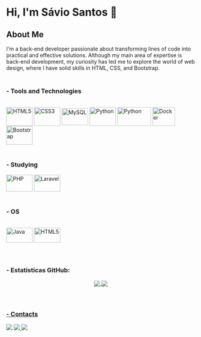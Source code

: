 # Hi, I'm Sávio Santos 👋

## About Me

I'm a back-end developer passionate about transforming lines of code into practical and effective solutions. Although my main area of expertise is back-end development, my curiosity has led me to explore the world of web design, where I have solid skills in HTML, CSS, and Bootstrap.

### <br> - Tools and Technologies
<div style="display: inline_block;"><br>
  <img align="center" alt="HTML5" height="50" width="70" src="https://cdn.jsdelivr.net/gh/devicons/devicon/icons/html5/html5-original.svg" />
  <img align="center" alt="CSS3" height="50" width="70" src="https://cdn.jsdelivr.net/gh/devicons/devicon/icons/css3/css3-original.svg" />
  <img align="center" alt="MySQL" height="45" width="70" src="https://img.shields.io/badge/MySQL-005C84?style=for-the-badge&logo=mysql&logoColor=white" />
  <img align="center" alt="Python" height="50" width="70" src="https://cdn.jsdelivr.net/gh/devicons/devicon/icons/python/python-original.svg" />
  <img align="center" alt="Python" height="50" width="90" src="https://img.shields.io/badge/Django-092E20?style=for-the-badge&logo=django&logoColor=white" />
  <img align="center" alt="Docker" height="50" width="60" src="https://img.icons8.com/fluency/48/docker.png" />
  <img align="center" alt="Bootstrap" height="50" width="70" src="https://img.shields.io/badge/Bootstrap-563D7C?style=for-the-badge&logo=bootstrap&logoColor=white" /> 
  </div>

### <br> - Studying
<div style="display: inline-block;">
  <img align="center" alt="PHP" height="45" width="70" src="https://cdn.jsdelivr.net/gh/devicons/devicon/icons/php/php-original.svg" />
  <img align="center" alt="Laravel" height="45" width="70" src="https://cdn.jsdelivr.net/gh/devicons/devicon/icons/laravel/laravel-plain.svg" />
</div>

### <br> - OS
<div style="display: inline_block;"><br>
  <img align="center" alt="Java" height="40" width="70" src="https://img.shields.io/badge/Linux-FCC624?style=for-the-badge&logo=linux&logoColor=black" />
  <img align="center" alt="HTML5" height="40" width="70" src="https://img.shields.io/badge/Windows-0078D6?style=for-the-badge&logo=windows&logoColor=white" />
</div>


### <br><br> - Estatisticas GitHub:
<div align="center">
  <a href="https://github.com/saviodev23">
  <img align="center" src="https://github-readme-stats.vercel.app/api?username=saviodev23&theme=blue-green"/>
  <img align="center" src="https://github-readme-stats.vercel.app/api/top-langs/?username=saviodev23&theme=radical&layout=compact&line_height=40&hide=css"/>
</div>
  
  
### <br><br> - Contacts
<div>
  <a href= "https://instagram.com/savio_dev" target="_blank"><img src="https://img.shields.io/badge/-Instagram-%23E4405F?style=for-the-badge&logo=instagram&logoColor=white" target="_blank"></a>
  <a href= "mailto:saviosantosifbaiano@gmail.com"><img src="https://img.shields.io/badge/Gmail-D14836?style=for-the-badge&logo=gmail&logoColor=white" target="_blank"</a>
  <a href= "https://www.linkedin.com/in/s%C3%A1vio-santos-147b0018a/" target="_blank"><img src="https://img.shields.io/badge/-LinkedIn-%230077B5?style=for-the-badge&logo=linkedin&logoColor=white" target="_blank"></a>   
</div>
